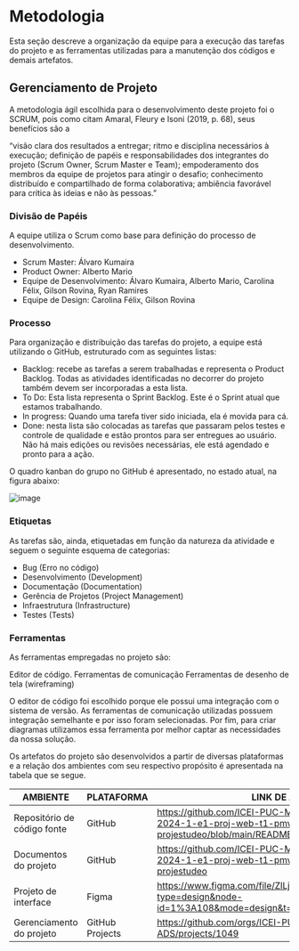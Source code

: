 
# Metodologia

Esta seção descreve a organização da equipe para a execução das tarefas do projeto e as ferramentas utilizadas para a manutenção dos códigos e demais artefatos.



## Gerenciamento de Projeto
A metodologia ágil escolhida para o desenvolvimento deste projeto foi o SCRUM, pois como citam Amaral, Fleury e Isoni (2019, p. 68), seus benefícios são a

“visão clara dos resultados a entregar; ritmo e disciplina necessários à execução; definição de papéis e responsabilidades dos integrantes do projeto (Scrum Owner, Scrum Master e Team); empoderamento dos membros da equipe de projetos para atingir o desafio; conhecimento distribuído e compartilhado de forma colaborativa; ambiência favorável para crítica às ideias e não às pessoas.”

### Divisão de Papéis

A equipe utiliza o Scrum como base para definição do processo de desenvolvimento.
- Scrum Master: Álvaro Kumaira
- Product Owner: Alberto Mario
- Equipe de Desenvolvimento: Álvaro Kumaira, Alberto Mario, Carolina Félix, Gilson Rovina, Ryan Ramires
- Equipe de Design: Carolina Félix, Gilson Rovina

### Processo

Para organização e distribuição das tarefas do projeto, a equipe está utilizando o GitHub, estruturado com as seguintes listas:
- Backlog: recebe as tarefas a serem trabalhadas e representa o Product Backlog. Todas as atividades identificadas no decorrer do projeto também devem ser incorporadas a esta lista. 
- To Do: Esta lista representa o Sprint Backlog. Este é o Sprint atual que estamos trabalhando. 
- In progress: Quando uma tarefa tiver sido iniciada, ela é movida para cá. 
- Done: nesta lista são colocadas as tarefas que passaram pelos testes e controle de qualidade e estão prontos para ser entregues ao usuário. Não há mais edições ou revisões necessárias, ele está agendado e pronto para a ação.

O quadro kanban do grupo no GitHub é apresentado, no estado atual, na figura abaixo:


![image](https://github.com/ICEI-PUC-Minas-PMV-ADS/pmv-ads-2024-1-e1-proj-web-t1-pmv-ads-2024-1-e1-projestudeo/assets/101116930/a5c927f1-64e3-4ede-8bb6-896c30c03de7)


### Etiquetas
<p>As tarefas são, ainda, etiquetadas em função da natureza da atividade e seguem o seguinte esquema de categorias:</p>

<ul>
  <li>Bug (Erro no código)</li>
  <li>Desenvolvimento (Development)</li>
  <li>Documentação (Documentation)</li>
  <li>Gerência de Projetos (Project Management)</li>
  <li>Infraestrutura (Infrastructure)</li>
  <li>Testes (Tests)</li>
</ul>
  
### Ferramentas

As ferramentas empregadas no projeto são:

Editor de código.
Ferramentas de comunicação
Ferramentas de desenho de tela (wireframing)

O editor de código foi escolhido porque ele possui uma integração com o sistema de versão. As ferramentas de comunicação utilizadas possuem integração semelhante e por isso foram selecionadas. Por fim, para criar diagramas utilizamos essa ferramenta por melhor captar as necessidades da nossa solução.

Os artefatos do projeto são desenvolvidos a partir de diversas plataformas e a relação dos ambientes com seu respectivo propósito é apresentada na tabela que se segue.

| AMBIENTE | PLATAFORMA |LINK DE ACESSO                 |
|--------------------|--------------------------------------------------------------------------------|----------------------------------------|
|Repositório de código fonte | GitHub | https://github.com/ICEI-PUC-Minas-PMV-ADS/pmv-ads-2024-1-e1-proj-web-t1-pmv-ads-2024-1-e1-projestudeo/blob/main/README.md  |
|Documentos do projeto  | GitHub | https://github.com/ICEI-PUC-Minas-PMV-ADS/pmv-ads-2024-1-e1-proj-web-t1-pmv-ads-2024-1-e1-projestudeo  |
|Projeto de interface | Figma | https://www.figma.com/file/ZlLjl6Nk3yMxZYYninuriX/Untitled?type=design&node-id=1%3A108&mode=design&t=AjBqIJTlj9tJbMfF-1 |
|Gerenciamento do projeto  | GitHub Projects | https://github.com/orgs/ICEI-PUC-Minas-PMV-ADS/projects/1049 |
